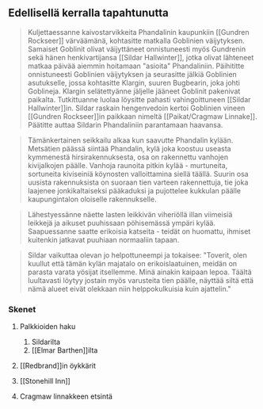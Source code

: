 ## Edellisellä kerralla tapahtunutta
>Kuljettaessanne kaivostarvikkeita Phandalinin kaupunkiin [[Gundren Rockseer]] värväämänä, kohtasitte matkalla Goblinien väijytyksen. Samaiset Goblinit olivat väijyttäneet onnistuneesti myös Gundrenin sekä hänen henkivartijansa [[Sildar Hallwinter]], jotka olivat lähteneet matkaa päivää aiemmin hoitamaan "asioita" Phandaliniin.
>Päihititte onnistuneesti Goblinien väijytyksen ja seurasitte jälkiä Goblinien asutukselle, jossa kohtasitte Klargin, suuren Bugbearin, joka johti Goblineja. Klargin selätettyänne jäljelle jääneet Goblinit pakenivat paikalta. Tutkittuanne luolaa löysitte pahasti vahingoittuneen [[Sildar Hallwinter]]in. Sildar raskain hengenvedoin kertoi Goblinien vineen [[Gundren Rockseer]]in paikkaan nimeltä [[Paikat/Cragmaw Linnake]]. Päätitte auttaa Sildarin Phandaliniin parantamaan haavansa.


>Tämänkertainen seikkailu alkaa kun saavutte Phandalin kylään. Metsätien päässä siintää Phandalin, kylä joka koostuu useasta kymmenestä hirsirakennuksesta, osa on rakennettu vanhojen kivijalkojen päälle. Vanhoja raunoita pitkin kylää - murtuneita, sortuneita kiviseiniä köynosten valloittamina siellä täällä. Suurin osa uusista rakennuksista on suoraan tien varteen rakennettuja, tie joka laajenee jonkikaltaiseksi pääkaduksi ja pujottelee kukkulan päälle kaupungintalon oloiselle rakennukselle.


>Lähestyessänne näette lasten leikkivän viheriöllä illan viimeisiä leikkejä ja aikuset puuhissaan pöhisemässä ympäri kylää. Saapuessanne saatte erikoisia katseita - teidät on huomattu, ihmiset kuitenkin jatkavat puuhiaan normaaliin tapaan.

>Sildar vaikuttaa olevan jo helpottuneempi ja tokaisee: "Toverit, olen kuullut että tämän kylän majatalo on erikoislaatuinen, meidän on parasta varata yösijat itsellemme. Minä ainakin kaipaan lepoa. Täältä luultavasti löytyy jostain myös varusteita tien päälle, näyttää siltä että nämä alueet eivät olekkaan niin helppokulkuisia kuin ajattelin."

### Skenet
1. Palkkioiden haku
	1. Sildarilta
	2. [[Elmar Barthen]]ilta
2. [[Redbrand]]in öykkärit
3. [[Stonehill Inn]]
	
3. Cragmaw linnakkeen etsintä
